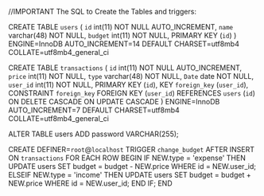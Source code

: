 //IMPORTANT
The SQL to Create the Tables and triggers:

CREATE TABLE `users` (
  `id` int(11) NOT NULL AUTO_INCREMENT,
  `name` varchar(48) NOT NULL,
  `budget` int(11) NOT NULL,
  PRIMARY KEY (`id`)
) ENGINE=InnoDB AUTO_INCREMENT=14 DEFAULT CHARSET=utf8mb4 COLLATE=utf8mb4_general_ci

CREATE TABLE `transactions` (
  `id` int(11) NOT NULL AUTO_INCREMENT,
  `price` int(11) NOT NULL,
  `type` varchar(48) NOT NULL,
  `Date` date NOT NULL,
  `user_id` int(11) NOT NULL,
  PRIMARY KEY (`id`),
  KEY `foreign_key` (`user_id`),
  CONSTRAINT `foreign_key` FOREIGN KEY (`user_id`) REFERENCES `users` (`id`) ON DELETE CASCADE ON UPDATE CASCADE
) ENGINE=InnoDB AUTO_INCREMENT=7 DEFAULT CHARSET=utf8mb4 COLLATE=utf8mb4_general_ci

ALTER TABLE users ADD password VARCHAR(255);

CREATE DEFINER=`root`@`localhost` TRIGGER `change_budget` AFTER INSERT ON `transactions` FOR EACH ROW BEGIN
    IF NEW.type = 'expense' THEN
        UPDATE users
        SET budget = budget - NEW.price
        WHERE id = NEW.user_id;
    ELSEIF NEW.type = 'income' THEN
        UPDATE users
        SET budget = budget + NEW.price
        WHERE id = NEW.user_id;
    END IF;
END
